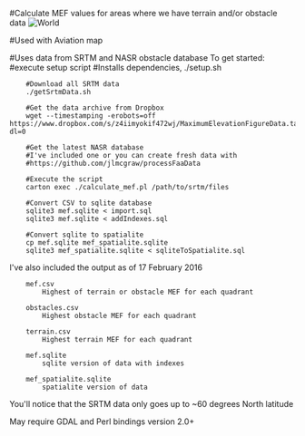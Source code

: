 #Calculate MEF values for areas where we have terrain and/or obstacle data
![World](https://raw.github.com/jlmcgraw/calculate_maximum_elevation_figure/master/World%20MEF.png)

#Used with Aviation map 

#Uses data from SRTM and NASR obstacle database
	To get started:
		#execute setup script
		#Installs dependencies, 
		./setup.sh
		
		#Download all SRTM data
		./getSrtmData.sh
		
		#Get the data archive from Dropbox
		wget --timestamping -erobots=off https://www.dropbox.com/s/z4iimyokif472wj/MaximumElevationFigureData.tar.xz?dl=0
		
		#Get the latest NASR database
		#I've included one or you can create fresh data with
		#https://github.com/jlmcgraw/processFaaData
		
		#Execute the script
		carton exec ./calculate_mef.pl /path/to/srtm/files
		
		#Convert CSV to sqlite database
		sqlite3 mef.sqlite < import.sql
		sqlite3 mef.sqlite < addIndexes.sql
		
		#Convert sqlite to spatialite
		cp mef.sqlite mef_spatialite.sqlite
		sqlite3 mef_spatialite.sqlite < sqliteToSpatialite.sql

I've also included the output as of 17 February 2016

        mef.csv
            Highest of terrain or obstacle MEF for each quadrant
        
        obstacles.csv
            Highest obstacle MEF for each quadrant
        
        terrain.csv
            Highest terrain MEF for each quadrant
        
        mef.sqlite
            sqlite version of data with indexes
        
        mef_spatialite.sqlite
            spatialite version of data
            
You'll notice that the SRTM data only goes up to ~60 degrees North latitude

May require GDAL and Perl bindings version 2.0+
